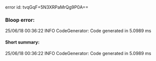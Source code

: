 error id: tvqGqF+5N3XRPaMrQg9P0A==
### Bloop error:

25/06/18 00:36:22 INFO CodeGenerator: Code generated in 5.0989 ms
#### Short summary: 

25/06/18 00:36:22 INFO CodeGenerator: Code generated in 5.0989 ms